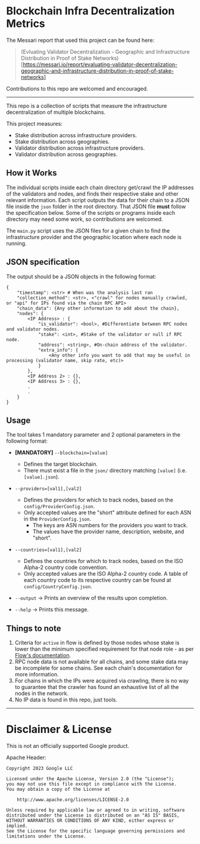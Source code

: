 # Blockchain Infra Decentralization Metrics
The Messari report that used this project can be found here:
> (Evluating Validator Decentralization - Geographic and Infrastructure Distribution in Proof of Stake Networks)[https://messari.io/report/evaluating-validator-decentralization-geographic-and-infrastructure-distribution-in-proof-of-stake-networks]

Contributions to this repo are welcomed and encouraged.

---

This repo is a collection of scripts that measure the infrastructure decentralization of multiple blockchains.

This project measures:
- Stake distribution across infrastructure providers.
- Stake distribution across geographies.
- Validator distribution across infrastructure providers.
- Validator distribution across geographies.

## How it Works
The individual scripts inside each chain directory get/crawl the IP addresses of the validators and nodes, and finds their respective stake and other relevant information. Each script outputs the data for their chain to a JSON file inside the `json` folder in the root directory. That JSON file **must** follow the specification below. Some of the scripts or programs inside each directory may need some work, so contributions are welcomed.

The `main.py` script uses the JSON files for a given chain to find the infrastructure provider and the geographic location where each node is running.

## JSON specification
The output should be a JSON objects in the following format:
```
{
    "timestamp": <str> # When was the analysis last ran
    "collection_method": <str>, <"crawl" for nodes manually crawled, or "api" for IPs found via the chain RPC API>
    "chain_data": {Any other information to add about the chain},
    "nodes": {
        <IP Address> : {
            "is_validator": <bool>, #Differentiate between RPC nodes and validator nodes.
            "stake": <int>, #Stake of the validator or null if RPC node.
            "address": <string>, #On-chain address of the validator.
            "extra_info": {
                <Any other info you want to add that may be useful in processing (validator name, skip rate, etc)>
            }
        },
        <IP Address 2> : {},
        <IP Address 3> : {},
        .
        .
    }
}
```

## Usage
The tool takes 1 mandatory parameter and 2 optional parameters in the following format:

- **[MANDATORY]** `--blockchain=[value]`
    - Defines the target blockchain.
    - There must exist a file in the `json/` directory matching `[value]` (i.e. `[value].json`).

- `--providers=[val1],[val2]`
    - Defines the providers for which to track nodes, based on the `config/ProviderConfig.json`.
    - Only accepted values are the "short" attribute defined for each ASN in the `ProviderConfig.json`.
        - The keys are ASN numbers for the providers you want to track.
        - The values have the provider name, description, website, and "short".

- `--countries=[val1],[val2]`
    - Defines the countries for which to track nodes, based on the ISO Alpha-2 country code convention.
    - Only accepted values are the ISO Alpha-2 country code. A table of each country code to its respective country can be found at `config/CountryConfig.json`.

- `--output` -> Prints an overview of the results upon completion.

- `--help` -> Prints this message.

## Things to note
1. Criteria for `active` in flow is defined by those nodes whose stake is lower than the minimum specified requirement for that node role - as per [Flow's documentation](https://developers.flow.com/nodes/node-operation/node-roles).
2. RPC node data is not available for all chains, and some stake data may be incomplete for some chains. See each chain's documentation for more information.
3. For chains in which the IPs were acquired via crawling, there is no way to guarantee that the crawler has found an exhaustive list of all the nodes in the network.
4. No IP data is found in this repo, just tools.

---
# Disclaimer & License
This is not an officially supported Google product.

Apache Header:
```
Copyright 2023 Google LLC

Licensed under the Apache License, Version 2.0 (the "License");
you may not use this file except in compliance with the License.
You may obtain a copy of the License at

    http://www.apache.org/licenses/LICENSE-2.0

Unless required by applicable law or agreed to in writing, software
distributed under the License is distributed on an "AS IS" BASIS,
WITHOUT WARRANTIES OR CONDITIONS OF ANY KIND, either express or implied.
See the License for the specific language governing permissions and
limitations under the License.
```